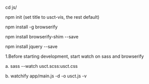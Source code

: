 cd js/

npm init (set title to usct-vis, the rest default)

npm install -g browserify

npm install browserify-shim --save

npm install jquery --save









1.Before starting development, start watch on sass and browserify

  a. sass --watch usct.scss:usct.css
  
  b. watchify app/main.js -d -o usct.js -v
  


